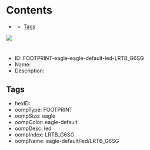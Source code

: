



Contents
========

* [](#)
	* [Tags](#tags)
  
![][im]
# 

- ID: FOOTPRINT-eagle-eagle-default-led-LRTB_G6SG
- Name: 
- Description: 

## Tags

- hexID: 
- oompType: FOOTPRINT
- oompSize: eagle
- oompColor: eagle-default
- oompDesc: led
- oompIndex: LRTB_G6SG
- oompName: eagle-default/led/LRTB_G6SG



[im]: image.png

